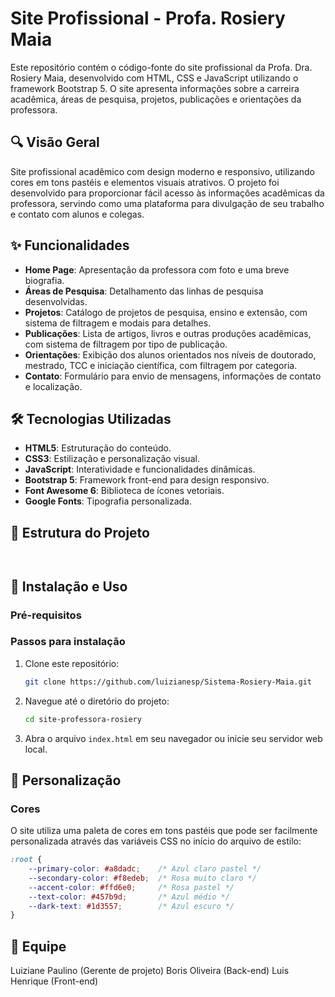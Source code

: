 # Site Profissional - Profa. Rosiery Maia

Este repositório contém o código-fonte do site profissional da Profa. Dra. Rosiery Maia, desenvolvido com HTML, CSS e JavaScript utilizando o framework Bootstrap 5. O site apresenta informações sobre a carreira acadêmica, áreas de pesquisa, projetos, publicações e orientações da professora.

## 🔍 Visão Geral

Site profissional acadêmico com design moderno e responsivo, utilizando cores em tons pastéis e elementos visuais atrativos. O projeto foi desenvolvido para proporcionar fácil acesso às informações acadêmicas da professora, servindo como uma plataforma para divulgação de seu trabalho e contato com alunos e colegas.

## ✨ Funcionalidades

- **Home Page**: Apresentação da professora com foto e uma breve biografia.
- **Áreas de Pesquisa**: Detalhamento das linhas de pesquisa desenvolvidas.
- **Projetos**: Catálogo de projetos de pesquisa, ensino e extensão, com sistema de filtragem e modais para detalhes.
- **Publicações**: Lista de artigos, livros e outras produções acadêmicas, com sistema de filtragem por tipo de publicação.
- **Orientações**: Exibição dos alunos orientados nos níveis de doutorado, mestrado, TCC e iniciação científica, com filtragem por categoria.
- **Contato**: Formulário para envio de mensagens, informações de contato e localização.

## 🛠 Tecnologias Utilizadas

- **HTML5**: Estruturação do conteúdo.
- **CSS3**: Estilização e personalização visual.
- **JavaScript**: Interatividade e funcionalidades dinâmicas.
- **Bootstrap 5**: Framework front-end para design responsivo.
- **Font Awesome 6**: Biblioteca de ícones vetoriais.
- **Google Fonts**: Tipografia personalizada.

## 📁 Estrutura do Projeto

```


```

## 🚀 Instalação e Uso

### Pré-requisitos


### Passos para instalação

1. Clone este repositório:
   ```bash
   git clone https://github.com/luizianesp/Sistema-Rosiery-Maia.git
   ```

2. Navegue até o diretório do projeto:
   ```bash
   cd site-professora-rosiery
   ```

3. Abra o arquivo `index.html` em seu navegador ou inicie seu servidor web local.


## 🎨 Personalização

### Cores

O site utiliza uma paleta de cores em tons pastéis que pode ser facilmente personalizada através das variáveis CSS no início do arquivo de estilo:

```css
:root {
    --primary-color: #a8dadc;    /* Azul claro pastel */
    --secondary-color: #f8edeb;  /* Rosa muito claro */
    --accent-color: #ffd6e0;     /* Rosa pastel */
    --text-color: #457b9d;       /* Azul médio */
    --dark-text: #1d3557;        /* Azul escuro */
}
```

## 📄 Equipe
Luiziane Paulino (Gerente de projeto)
Boris Oliveira (Back-end)
Luis Henrique (Front-end)


